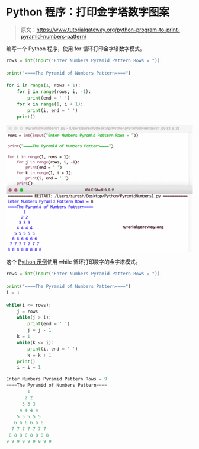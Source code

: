 # Python 程序：打印金字塔数字图案

> 原文：<https://www.tutorialgateway.org/python-program-to-print-pyramid-numbers-pattern/>

编写一个 Python 程序，使用 for 循环打印金字塔数字模式。

```py
rows = int(input("Enter Numbers Pyramid Pattern Rows = "))

print("====The Pyramid of Numbers Pattern====")

for i in range(1, rows + 1):
    for j in range(rows, i, -1):
        print(end = ' ')
    for k in range(1, i + 1):
        print(i, end = ' ')
    print()
```

![Python Program to Print Pyramid Numbers Pattern](img/77fe4921c7eb799e05bd14812606629c.png)

这个 [Python 示例](https://www.tutorialgateway.org/python-programming-examples/)使用 while 循环打印数字的金字塔模式。

```py
rows = int(input("Enter Numbers Pyramid Pattern Rows = "))

print("====The Pyramid of Numbers Pattern====")
i = 1

while(i <= rows):
    j = rows
    while(j > i):
        print(end = ' ')
        j = j - 1
    k = 1
    while(k <= i):
        print(i, end = ' ')
        k = k + 1
    print()
    i = i + 1
```

```py
Enter Numbers Pyramid Pattern Rows = 9
====The Pyramid of Numbers Pattern====
        1 
       2 2 
      3 3 3 
     4 4 4 4 
    5 5 5 5 5 
   6 6 6 6 6 6 
  7 7 7 7 7 7 7 
 8 8 8 8 8 8 8 8 
9 9 9 9 9 9 9 9 9 
```